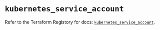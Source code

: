 # `kubernetes_service_account`

Refer to the Terraform Registory for docs: [`kubernetes_service_account`](https://registry.terraform.io/providers/hashicorp/kubernetes/2.21.1/docs/resources/service_account).
